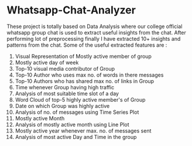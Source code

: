 # Whatsapp-Chat-Analyzer
These project is totally based on Data Analysis where our college official whatsapp group chat is used to extract useful insights from the chat. After performing lot of preprocessing finally I have extracted 10+ insights and patterns from the chat. Some of the useful extracted features are : 
  1. Visual Representation of Mostly active member of group
  2. Mostly active day of week
  3. Top-10 visual media contributor of Group
  4. Top-10 Author who uses max no. of words in there messages
  5. Top-10 Authors who has shared max no. of links in Group
  6. Time whenever Group having high traffic
  7. Analysis of most suitable time slot of a day
  8. Word Cloud of top-5 highly active member's of Group
  9. Date on which Group was highly active
  10. Analysis of no. of messages using Time Series Plot
  11. Mostly active Month
  12. Analysis of mostly active month using Line Plot
  13. Mostly active year whenever max. no. of messages sent
  14. Analysis of most active Day and Time in the group
